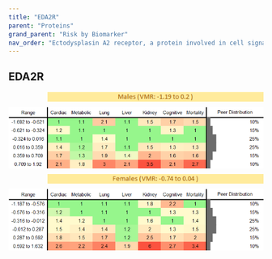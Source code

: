 ```yaml
---
title: "EDA2R"
parent: "Proteins"
grand_parent: "Risk by Biomarker"
nav_order: "Ectodysplasin A2 receptor, a protein involved in cell signaling and development."
---
```



## EDA2R




<div style="display: flex; flex-direction: column; gap: 10px;">

  <img src="/assets/images/vmrbiomarker_eda2r__male.png" alt="EDA2R VMR Male" style="margin-left: 15%">
  <img src="/assets/images/rr_eda2r__male.png" alt="EDA2R RR Male">

  <img src="/assets/images/vmrbiomarker_eda2r__female.png" alt="EDA2R VMR Female" style="margin-left: 15%; ">
  <img src="/assets/images/rr_eda2r__female.png" alt="EDA2R RR Female">

</div>



